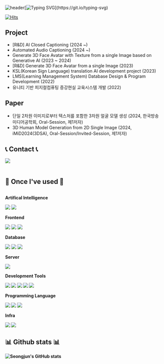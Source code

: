![header](https://capsule-render.vercel.app/api?type=waving&color=6994CDEE&text=&animation=twinkling&height=80)[![Typing SVG](https://readme-typing-svg.demolab.com?font=Alkatra&weight=500&size=45&duration=3500&pause=3&color=6994CDEE&center=false&vCenter=false&multiline=true&repeat=true&width=1000&height=100&lines=Welcome+to+Seongjun's+GitHub!)](https://git.io/typing-svg)
<!--
**SJpark02/SJpark02** is a ✨ _special_ ✨ repository because its `README.md` (this file) appears on your GitHub profile.
 
Here are some ideas to get you started:

- 🔭 I’m currently working on ...
- 🌱 I’m currently learning ...
- 👯 I’m looking to collaborate on ...
- 🤔 I’m looking for help with ...
- 💬 Ask me about ...
- 📫 How to reach me: ...
- 😄 Pronouns: ...
- ⚡ Fun fact: ...
-->

[![Hits](https://hits.seeyoufarm.com/api/count/incr/badge.svg?url=https%3A%2F%2Fgithub.com%2FSJpark02&count_bg=%2379C83D&title_bg=%23555555&icon=&icon_color=%23E7E7E7&title=GITHUB&edge_flat=false)](https://hits.seeyoufarm.com)

## Project
- [R&D] AI Closed Captioning (2024 ~)
- Automated Audio Captioning (2024 ~)
- Generate 3D Face Avatar with Texture from a single Image based on Generative AI (2023 ~ 2024)
- [R&D] Generate 3D Face Avatar from a single Image (2023)
- KSL(Korean Sign Language) translation AI development project (2023)
- LMS(Learning Management System) Database Design & Program Development (2022)
- 유니티 기반 피지컬컴퓨팅 증강현실 교육시스템 개발 (2022)

## Paper
- 단일 2차원 이미지로부터 텍스처를 포함한 3차원 얼굴 모델 생성 (2024, 한국방송미디어공학회, Oral-Session, 제1저자)
- 3D Human Model Generation from 2D Single Image (2024, iMiD2024(3DSA), Oral-Session/Invited-Session, 제1저자)
  
## 📞 Contact 📞
<div style="display:flex; flex-direction:row;">
   <a href="mailto:sj.park@donga.ac.kr"><img src ="https://img.shields.io/badge/Gmail-EA4335.svg?&style=flat-squaare&logo=Gmail&logoColor=white"/></a>
</div><br>

 ## 🔨 Once I've used 🔨
<div style="display:flex; flex-direction:column; align-items:flex-start;">
     <p><strong>Artifical Intelligence</strong>
    <div>
        <img src="https://img.shields.io/badge/pytorch-d65231?style=for-the-badge&logo=pytorch&logoColor=white">
        <img src="https://img.shields.io/badge/TensorFlow-FF6F00?style=for-the-badge&logo=Tensorflow&logoColor=white">
     </div>
     <!-- Frontend -->
    <p><strong>Frontend</strong></p>
    <div>
        <img src="https://img.shields.io/badge/html5-E34F26?style=for-the-badge&logo=html5&logoColor=white"> 
        <img src="https://img.shields.io/badge/css-1572B6?style=for-the-badge&logo=css3&logoColor=white"> 
        <img src="https://img.shields.io/badge/javascript-F7DF1E?style=for-the-badge&logo=javascript&logoColor=black"> 
    </div>
    <p><strong>Database</strong></p>
    <div> 
        <img src="https://img.shields.io/badge/mysql-4479A1?style=for-the-badge&logo=mysql&logoColor=white">
        <img src="https://img.shields.io/badge/MariaDB-003545?style=for-the-badge&logo=mariadb&logoColor=white">
        <img src="https://img.shields.io/badge/postgres-%23316192.svg?style=for-the-badge&logo=postgresql&logoColor=white">
    </div>
    <!-- Server -->
    <p><strong>Server</strong></p>
    <div>
        <img src="https://img.shields.io/badge/linux-FCC624?style=for-the-badge&logo=linux&logoColor=black"> 
    </div>
    <!-- Development Tools -->
    <p><strong>Development Tools</p>
    <div>
        <img src="https://img.shields.io/badge/Visual Studio Code-007ACC?style=for-the-badge&logo=visual-studio-code&logoColor=white">
        <img src="https://img.shields.io/badge/Visual Studio-5C2D91?style=for-the-badge&logo=visual-studio&logoColor=white">
        <img src="https://img.shields.io/badge/Eclipse IDE-2C2255?style=for-the-badge&logo=eclipse-ide&logoColor=white">
        <img src="https://img.shields.io/badge/Anaconda-44A833?style=for-the-badge&logo=anaconda&logoColor=white">
        <img src="https://img.shields.io/badge/docker-3776AB?style=for-the-badge&logo=docker&logoColor=white">
    </div>
    <!-- Programming Language -->
    <p><strong>Programming Language</strong></p>
    <div>
        <img src="https://img.shields.io/badge/c-A8B9CC?style=for-the-badge&logo=c&logoColor=white">
        <img src="https://img.shields.io/badge/c++-00599C?style=for-the-badge&logo=cplusplus&logoColor=white">
        <img src="https://img.shields.io/badge/python-3776AB?style=for-the-badge&logo=python&logoColor=white">
    </div>
    <p><strong>Infra</strong></p>
    <div>
        <img src="https://img.shields.io/badge/Amazon_AWS-FF9900?style=for-the-badge&logo=amazonaws&logoColor=white">
        <img src="https://img.shields.io/badge/Cloudflare-F38020?style=for-the-badge&logo=Cloudflare&logoColor=white">
    </div>
</div>
     
## 📊 Github stats 📊
![Seongjun's GitHub stats](https://github-readme-stats.vercel.app/api?username=SJpark02&show_icons=true&theme=dracula)
<p>
